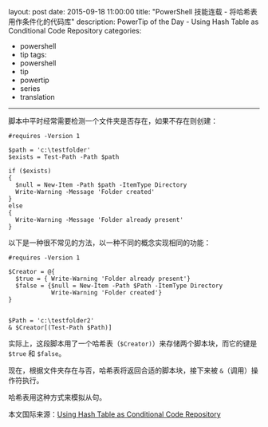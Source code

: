 layout: post
date: 2015-09-18 11:00:00
title: "PowerShell 技能连载 - 将哈希表用作条件化的代码库"
description: PowerTip of the Day - Using Hash Table as Conditional Code Repository
categories:
- powershell
- tip
tags:
- powershell
- tip
- powertip
- series
- translation
---
脚本中平时经常需要检测一个文件夹是否存在，如果不存在则创建：

    #requires -Version 1
    
    $path = 'c:\testfolder'
    $exists = Test-Path -Path $path
    
    if ($exists)
    {
      $null = New-Item -Path $path -ItemType Directory
      Write-Warning -Message 'Folder created'
    }
    else
    {
      Write-Warning -Message 'Folder already present'
    }

以下是一种很不常见的方法，以一种不同的概念实现相同的功能：

    #requires -Version 1
    
    $Creator = @{
      $true = { Write-Warning 'Folder already present'}
      $false = {$null = New-Item -Path $Path -ItemType Directory
                Write-Warning 'Folder created'}
    }
    
    
    $Path = 'c:\testfolder2'
    & $Creator[(Test-Path $Path)]

实际上，这段脚本用了一个哈希表（`$Creator)`）来存储两个脚本块，而它的键是 `$true` 和 `$false`。

现在，根据文件夹存在与否，哈希表将返回合适的脚本块，接下来被 `&`（调用）操作符执行。

哈希表用这种方式来模拟从句。


<!--more-->
本文国际来源：[Using Hash Table as Conditional Code Repository](http://community.idera.com/powershell/powertips/b/tips/posts/using-hash-table-as-conditional-code-repository)
